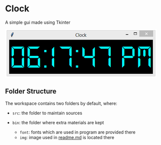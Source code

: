 # Clock

A simple gui made using Tkinter

![Clock GUI](/bin/img/Capture.png)

## Folder Structure

The workspace contains two folders by default, where:

- `src`: the folder to maintain sources

- `bin`: the folder where extra materials are kept

    - `font`: fonts which are used in program are provided there
    - `img`: image used in [readme.md](readme.md) is located there